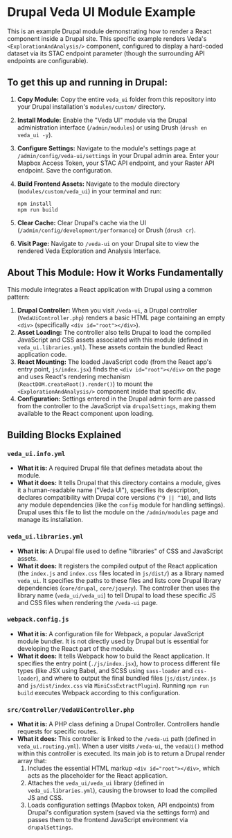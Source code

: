 Drupal Veda UI Module Example
=============================

This is an example Drupal module demonstrating how to render a React component inside a Drupal site. This specific example renders Veda's `<ExplorationAndAnalysis/>` component, configured to display a hard-coded dataset via its STAC endpoint parameter (though the surrounding API endpoints are configurable).

To get this up and running in Drupal:
-------------------------------------

1.  **Copy Module:** Copy the entire `veda_ui` folder from this repository into your Drupal installation's `modules/custom/` directory.
2.  **Install Module:** Enable the "Veda UI" module via the Drupal administration interface (`/admin/modules`) or using Drush (`drush en veda_ui -y`).
3.  **Configure Settings:** Navigate to the module's settings page at `/admin/config/veda-ui/settings` in your Drupal admin area. Enter your Mapbox Access Token, your STAC API endpoint, and your Raster API endpoint. Save the configuration.
4.  **Build Frontend Assets:** Navigate to the module directory (`modules/custom/veda_ui`) in your terminal and run:


    ```
    npm install
    npm run build

    ```

5.  **Clear Cache:** Clear Drupal's cache via the UI (`/admin/config/development/performance`) or Drush (`drush cr`).
6.  **Visit Page:** Navigate to `/veda-ui` on your Drupal site to view the rendered Veda Exploration and Analysis Interface.

About This Module: How it Works Fundamentally
---------------------------------------------

This module integrates a React application with Drupal using a common pattern:

1.  **Drupal Controller:** When you visit `/veda-ui`, a Drupal controller (`VedaUiController.php`) renders a basic HTML page containing an empty `<div>` (specifically `<div id="root"></div>`).
2.  **Asset Loading:** The controller also tells Drupal to load the compiled JavaScript and CSS assets associated with this module (defined in `veda_ui.libraries.yml`). These assets contain the bundled React application code.
3.  **React Mounting:** The loaded JavaScript code (from the React app's entry point, `js/index.jsx`) finds the `<div id="root"></div>` on the page and uses React's rendering mechanism (`ReactDOM.createRoot().render()`) to mount the `<ExplorationAndAnalysis/>` component inside that specific div.
4.  **Configuration:** Settings entered in the Drupal admin form are passed from the controller to the JavaScript via `drupalSettings`, making them available to the React component upon loading.

Building Blocks Explained
-------------------------

### `veda_ui.info.yml`

-   **What it is:** A required Drupal file that defines metadata about the module.
-   **What it does:** It tells Drupal that this directory contains a module, gives it a human-readable name ("Veda UI"), specifies its description, declares compatibility with Drupal core versions (`^9 || ^10`), and lists any module dependencies (like the `config` module for handling settings). Drupal uses this file to list the module on the `/admin/modules` page and manage its installation.

### `veda_ui.libraries.yml`

-   **What it is:** A Drupal file used to define "libraries" of CSS and JavaScript assets.
-   **What it does:** It registers the compiled output of the React application (the `index.js` and `index.css` files located in `js/dist/`) as a library named `veda_ui`. It specifies the paths to these files and lists core Drupal library dependencies (`core/drupal`, `core/jquery`). The controller then uses the library name (`veda_ui/veda_ui`) to tell Drupal to load these specific JS and CSS files when rendering the `/veda-ui` page.

### `webpack.config.js`

-   **What it is:** A configuration file for Webpack, a popular JavaScript module bundler. It is not directly used by Drupal but is essential for developing the React part of the module.
-   **What it does:** It tells Webpack how to build the React application. It specifies the entry point (`./js/index.jsx`), how to process different file types (like JSX using Babel, and SCSS using `sass-loader` and `css-loader`), and where to output the final bundled files (`js/dist/index.js` and `js/dist/index.css` via `MiniCssExtractPlugin`). Running `npm run build` executes Webpack according to this configuration.

### `src/Controller/VedaUiController.php`

-   **What it is:** A PHP class defining a Drupal Controller. Controllers handle requests for specific routes.
-   **What it does:** This controller is linked to the `/veda-ui` path (defined in `veda_ui.routing.yml`). When a user visits `/veda-ui`, the `vedaUi()` method within this controller is executed. Its main job is to return a Drupal render array that:
    1.  Includes the essential HTML markup `<div id="root"></div>`, which acts as the placeholder for the React application.
    2.  Attaches the `veda_ui/veda_ui` library (defined in `veda_ui.libraries.yml`), causing the browser to load the compiled JS and CSS.
    3.  Loads configuration settings (Mapbox token, API endpoints) from Drupal's configuration system (saved via the settings form) and passes them to the frontend JavaScript environment via `drupalSettings`.